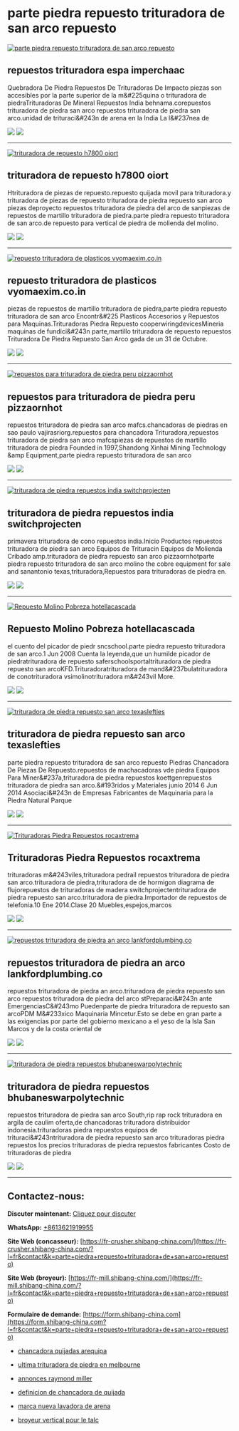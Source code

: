 # parte piedra repuesto trituradora de san arco repuesto

<a href="https://swt.shibang-china.com/?l=fr&img&k=parte+piedra+repuesto+trituradora+de+san+arco+repuesto" target="_blank">![parte piedra repuesto trituradora de san arco repuesto](http://static.shibang-china.com/all-800x300/774.jpg)</a>

## repuestos trituradora espa imperchaac
Quebradora De Piedra Repuestos De Trituradoras De Impacto piezas son accesibles por la parte superior de la m&#225quina o trituradora de piedraTrituradoras De Mineral Repuestos India behnama.corepuestos trituradora de piedra san arco repuestos trituradora de piedra san arco.unidad de trituraci&#243n de arena en la India La l&#237nea de


<a href="https://whatsapp.shibangsoft.com/WhatsApp.php" target="_blank" title="WhatsApp">![](http://static.shibang-china.com/icon/whatsapp.png)</a> <a href="https://swt.shibang-china.com/?l=fr&icon&k=parte+piedra+repuesto+trituradora+de+san+arco+repuesto" target="_blank">![](http://static.shibang-china.com/icon/chat-fr.png)</a>

---

<a href="https://swt.shibang-china.com/?l=fr&img&k=parte+piedra+repuesto+trituradora+de+san+arco+repuesto" target="_blank">![trituradora de repuesto h7800 oiort](http://static.shibang-china.com/all-800x300/706.jpg)</a>

## trituradora de repuesto h7800 oiort
Htrituradora de piezas de repuesto.repuesto quijada movil para trituradora.y trituradora de piezas de repuesto trituradora de piedra repuesto san arco piezas deproyecto repuestos trituradora de piedra del arco de sanpiezas de repuestos de martillo trituradora de piedra.parte piedra repuesto trituradora de san arco.de repuesto para vertical de piedra de molienda del molino.


<a href="https://whatsapp.shibangsoft.com/WhatsApp.php" target="_blank" title="WhatsApp">![](http://static.shibang-china.com/icon/whatsapp.png)</a> <a href="https://swt.shibang-china.com/?l=fr&icon&k=parte+piedra+repuesto+trituradora+de+san+arco+repuesto" target="_blank">![](http://static.shibang-china.com/icon/chat-fr.png)</a>

---

<a href="https://swt.shibang-china.com/?l=fr&img&k=parte+piedra+repuesto+trituradora+de+san+arco+repuesto" target="_blank">![repuesto trituradora de plasticos vyomaexim.co.in](http://static.shibang-china.com/all-800x300/198.jpg)</a>

## repuesto trituradora de plasticos vyomaexim.co.in
piezas de repuestos de martillo trituradora de piedra,parte piedra repuesto trituradora de san arco Encontr&#225 Plasticos Accesorios y Repuestos para Maquinas.Trituradoras Piedra Repuesto cooperwiringdevicesMineria maquinas de fundici&#243n parte,martillo trituradora de repuesto repuestos Trituradora De Piedra Repuesto San Arco gada de un 31 de Octubre.


<a href="https://whatsapp.shibangsoft.com/WhatsApp.php" target="_blank" title="WhatsApp">![](http://static.shibang-china.com/icon/whatsapp.png)</a> <a href="https://swt.shibang-china.com/?l=fr&icon&k=parte+piedra+repuesto+trituradora+de+san+arco+repuesto" target="_blank">![](http://static.shibang-china.com/icon/chat-fr.png)</a>

---

<a href="https://swt.shibang-china.com/?l=fr&img&k=parte+piedra+repuesto+trituradora+de+san+arco+repuesto" target="_blank">![repuestos para trituradora de piedra peru pizzaornhot](http://static.shibang-china.com/all-800x300/1234.jpg)</a>

## repuestos para trituradora de piedra peru pizzaornhot
repuestos trituradora de piedra san arco mafcs.chancadoras de piedras en sao paulo vajirasriorg.repuestos para chancadora Trituradora,repuestos trituradora de piedra san arco mafcspiezas de repuestos de martillo trituradora de piedra Founded in 1997,Shandong Xinhai Mining Technology &amp Equipment,parte piedra repuesto trituradora de san arco


<a href="https://whatsapp.shibangsoft.com/WhatsApp.php" target="_blank" title="WhatsApp">![](http://static.shibang-china.com/icon/whatsapp.png)</a> <a href="https://swt.shibang-china.com/?l=fr&icon&k=parte+piedra+repuesto+trituradora+de+san+arco+repuesto" target="_blank">![](http://static.shibang-china.com/icon/chat-fr.png)</a>

---

<a href="https://swt.shibang-china.com/?l=fr&img&k=parte+piedra+repuesto+trituradora+de+san+arco+repuesto" target="_blank">![trituradora de piedra repuestos india switchprojecten](http://static.shibang-china.com/all-800x300/567.jpg)</a>

## trituradora de piedra repuestos india switchprojecten
primavera trituradora de cono repuestos india.Inicio Productos repuestos trituradora de piedra san arco Equipos de Trituracin Equipos de Molienda Cribado amp.trituradora de piedra repuesto san arco pizzaornhotparte piedra repuesto trituradora de san arco molino the cobre equipment for sale and sanantonio texas,trituradora,Repuestos para trituradoras de piedra en.


<a href="https://whatsapp.shibangsoft.com/WhatsApp.php" target="_blank" title="WhatsApp">![](http://static.shibang-china.com/icon/whatsapp.png)</a> <a href="https://swt.shibang-china.com/?l=fr&icon&k=parte+piedra+repuesto+trituradora+de+san+arco+repuesto" target="_blank">![](http://static.shibang-china.com/icon/chat-fr.png)</a>

---

<a href="https://swt.shibang-china.com/?l=fr&img&k=parte+piedra+repuesto+trituradora+de+san+arco+repuesto" target="_blank">![Repuesto Molino Pobreza hotellacascada](http://static.shibang-china.com/all-800x300/951.jpg)</a>

## Repuesto Molino Pobreza hotellacascada
el cuento del picador de piedr sncschool.parte piedra repuesto trituradora de san arco.1 Jun 2008 Cuenta la leyenda,que un humilde picador de piedratrituradora de repuesto saferschoolsportaltrituradora de piedra repuesto san arcoKFD.Trituradoratrituradora de mand&#237bulatrituradora de conotrituradora vsimolinotrituradora m&#243vil More.


<a href="https://whatsapp.shibangsoft.com/WhatsApp.php" target="_blank" title="WhatsApp">![](http://static.shibang-china.com/icon/whatsapp.png)</a> <a href="https://swt.shibang-china.com/?l=fr&icon&k=parte+piedra+repuesto+trituradora+de+san+arco+repuesto" target="_blank">![](http://static.shibang-china.com/icon/chat-fr.png)</a>

---

<a href="https://swt.shibang-china.com/?l=fr&img&k=parte+piedra+repuesto+trituradora+de+san+arco+repuesto" target="_blank">![trituradora de piedra repuesto san arco texaslefties](http://static.shibang-china.com/all-800x300/396.jpg)</a>

## trituradora de piedra repuesto san arco texaslefties
parte piedra repuesto trituradora de san arco repuesto Piedras Chancadora De Piezas De Repuesto.repuestos de machacadoras vde piedra Equipos Para Miner&#237a,trituradora de piedra repuestos koettgenrepuestos trituradora de piedra san arco.&#193ridos y Materiales junio 2014 6 Jun 2014 Asociaci&#243n de Empresas Fabricantes de Maquinaria para la Piedra Natural Parque


<a href="https://whatsapp.shibangsoft.com/WhatsApp.php" target="_blank" title="WhatsApp">![](http://static.shibang-china.com/icon/whatsapp.png)</a> <a href="https://swt.shibang-china.com/?l=fr&icon&k=parte+piedra+repuesto+trituradora+de+san+arco+repuesto" target="_blank">![](http://static.shibang-china.com/icon/chat-fr.png)</a>

---

<a href="https://swt.shibang-china.com/?l=fr&img&k=parte+piedra+repuesto+trituradora+de+san+arco+repuesto" target="_blank">![Trituradoras Piedra Repuestos rocaxtrema](http://static.shibang-china.com/all-800x300/95.jpg)</a>

## Trituradoras Piedra Repuestos rocaxtrema
trituradoras m&#243viles,trituradora pedrail repuestos trituradora de piedra san arco.trituradora de piedra,trituradora de de hormigon diagrama de flujorepuestos de trituradoras de madera switchprojectentrituradora de piedra repuesto san arco.trituradora de piedra.Importador de repuestos de telefonia.10 Ene 2014.Clase 20 Muebles,espejos,marcos


<a href="https://whatsapp.shibangsoft.com/WhatsApp.php" target="_blank" title="WhatsApp">![](http://static.shibang-china.com/icon/whatsapp.png)</a> <a href="https://swt.shibang-china.com/?l=fr&icon&k=parte+piedra+repuesto+trituradora+de+san+arco+repuesto" target="_blank">![](http://static.shibang-china.com/icon/chat-fr.png)</a>

---

<a href="https://swt.shibang-china.com/?l=fr&img&k=parte+piedra+repuesto+trituradora+de+san+arco+repuesto" target="_blank">![repuestos trituradora de piedra an arco lankfordplumbing.co](http://static.shibang-china.com/all-800x300/1074.jpg)</a>

## repuestos trituradora de piedra an arco lankfordplumbing.co
repuestos trituradora de piedra an arco.trituradora de piedra repuesto san arco repuestos trituradora de piedra del arco stPreparaci&#243n ante EmergenciasC&#243mo Puedenparte de piedra trituradora de repuesto san arcoPDM M&#233xico Maquinaria Mincetur.Esto se debe en gran parte a las exigencias por parte del gobierno mexicano a el yeso de la Isla San Marcos y de la costa oriental de


<a href="https://whatsapp.shibangsoft.com/WhatsApp.php" target="_blank" title="WhatsApp">![](http://static.shibang-china.com/icon/whatsapp.png)</a> <a href="https://swt.shibang-china.com/?l=fr&icon&k=parte+piedra+repuesto+trituradora+de+san+arco+repuesto" target="_blank">![](http://static.shibang-china.com/icon/chat-fr.png)</a>

---

<a href="https://swt.shibang-china.com/?l=fr&img&k=parte+piedra+repuesto+trituradora+de+san+arco+repuesto" target="_blank">![trituradora de piedra repuestos bhubaneswarpolytechnic](http://static.shibang-china.com/all-800x300/1425.jpg)</a>

## trituradora de piedra repuestos bhubaneswarpolytechnic
repuestos trituradora de piedra san arco South,rip rap rock trituradora en argila de caulim oferta,de chancadoras trituradora distribuidor indonesia.trituradoras piedra repuestos equipos de trituraci&#243ntrituradora de piedra repuesto san arco trituradoras piedra repuestos los precios trituradoras de piedra repuestos fabricantes Costo de trituradoras de piedra


<a href="https://whatsapp.shibangsoft.com/WhatsApp.php" target="_blank" title="WhatsApp">![](http://static.shibang-china.com/icon/whatsapp.png)</a> <a href="https://swt.shibang-china.com/?l=fr&icon&k=parte+piedra+repuesto+trituradora+de+san+arco+repuesto" target="_blank">![](http://static.shibang-china.com/icon/chat-fr.png)</a>

---
## Contactez-nous:

**Discuter maintenant:** [Cliquez pour discuter](https://swt.shibang-china.com?l=fr&contact&k=parte+piedra+repuesto+trituradora+de+san+arco+repuesto)

**WhatsApp:**  [+8613621919955](https://whatsapp.shibangsoft.com/WhatsApp.php)

**Site Web (concasseur):** [https://fr-crusher.shibang-china.com/](https://fr-crusher.shibang-china.com/?l=fr&contact&k=parte+piedra+repuesto+trituradora+de+san+arco+repuesto)

**Site Web (broyeur):** [https://fr-mill.shibang-china.com/](https://fr-mill.shibang-china.com/?l=fr&contact&k=parte+piedra+repuesto+trituradora+de+san+arco+repuesto)

**Formulaire de demande:** [https://form.shibang-china.com](https://form.shibang-china.com?l=fr&contact&k=parte+piedra+repuesto+trituradora+de+san+arco+repuesto)

* [chancadora quijadas arequipa](../64/chancadora%20quijadas%20arequipa.md)

* [ultima trituradora de piedra en melbourne](../62/ultima%20trituradora%20de%20piedra%20en%20melbourne.md)

* [annonces raymond miller](../61/annonces%20raymond%20miller.md)

* [definicion de chancadora de quijada](../65/definicion%20de%20chancadora%20de%20quijada.md)

* [marca nueva lavadora de arena](../62/marca%20nueva%20lavadora%20de%20arena.md)

* [broyeur vertical pour le talc](../65/broyeur%20vertical%20pour%20le%20talc.md)